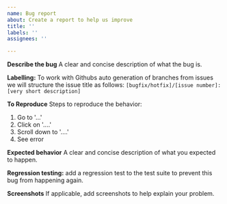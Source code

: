 ```yaml
---
name: Bug report
about: Create a report to help us improve
title: ''
labels: ''
assignees: ''

---
```


**Describe the bug**
A clear and concise description of what the bug is.

**Labelling:**
To work with Githubs auto generation of branches from issues we will structure the issue title as follows:
`[bugfix/hotfix]/[issue number]: [very short description]`

**To Reproduce**
Steps to reproduce the behavior:
1. Go to '...'
2. Click on '....'
3. Scroll down to '....'
4. See error

**Expected behavior**
A clear and concise description of what you expected to happen.

**Regression testing:**
add a regression test to the test suite to prevent this bug from happening again.

**Screenshots**
If applicable, add screenshots to help explain your problem.


